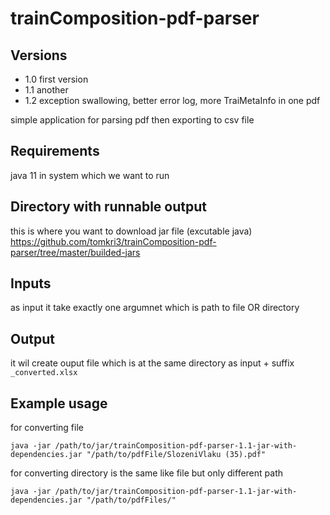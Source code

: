 # trainComposition-pdf-parser

## Versions
- 1.0 first version
- 1.1 another
- 1.2 exception swallowing, better error log, more TraiMetaInfo in one pdf

simple application for parsing pdf then exporting to csv file
## Requirements
java 11 in system which we want to run

## Directory with runnable output
this is where you want to download jar file (excutable java) 
https://github.com/tomkri3/trainComposition-pdf-parser/tree/master/builded-jars

## Inputs
as input it take exactly one argumnet which is path to file OR directory

## Output
it wil create ouput file which is at the same directory as input + suffix `_converted.xlsx`

## Example usage
for converting file

`java -jar /path/to/jar/trainComposition-pdf-parser-1.1-jar-with-dependencies.jar "/path/to/pdfFile/SlozeniVlaku (35).pdf"`

for converting directory is the same like file but only different path

`java -jar /path/to/jar/trainComposition-pdf-parser-1.1-jar-with-dependencies.jar "/path/to/pdfFiles/"`

